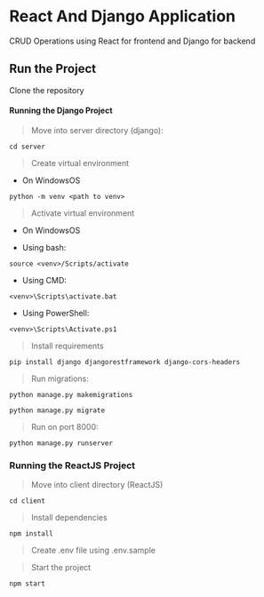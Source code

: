 # React And Django Application

CRUD Operations using React for frontend and Django for backend

## Run the Project

Clone the repository

#### Running the Django Project

> Move into server directory (django):

```
cd server
```

> Create virtual environment

- On WindowsOS

```
python -m venv <path to venv>
```

> Activate virtual environment

- On WindowsOS

- Using bash:

```
source <venv>/Scripts/activate
```

- Using CMD:

```
<venv>\Scripts\activate.bat
```

- Using PowerShell:

```
<venv>\Scripts\Activate.ps1
```

> Install requirements

```
pip install django djangorestframework django-cors-headers
```

> Run migrations:

```
python manage.py makemigrations
```

```
python manage.py migrate
```

> Run on port 8000:

```
python manage.py runserver
```

### Running the ReactJS Project

> Move into client directory (ReactJS)

```
cd client
```

> Install dependencies

```
npm install
```

> Create .env file using .env.sample

> Start the project

```
npm start
```
